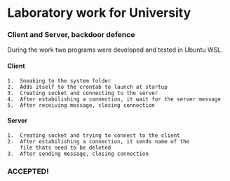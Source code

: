 # Laboratory work for University

### Client and Server, backdoor defence 

During the work two programs were developed and tested in Ubuntu WSL.

#### Client

    1.  Sneaking to the system folder
    2.  Adds itself to the crontab to launch at startup
    3.  Creating socket and connecting to the server
    4.  After estabilishing a connection, it wait for the server message
    5.  After receiving message, closing connection

#### Server

    1.  Creating socket and trying to connect to the client
    2.  After estabilishing a connection, it sends name of the 
        file thats need to be deleted
    3.  After sending message, closing connection

### ACCEPTED!
